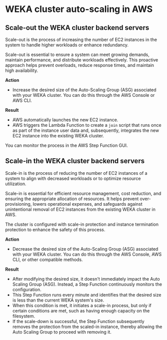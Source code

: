 # WEKA cluster auto-scaling in AWS

## Scale-out the WEKA cluster backend servers

Scale-out is the process of increasing the number of EC2 instances in the system to handle higher workloads or enhance redundancy.

Scale-out is essential to ensure a system can meet growing demands, maintain performance, and distribute workloads effectively. This proactive approach helps prevent overloads, reduce response times, and maintain high availability.

**Action**

* Increase the desired size of the Auto-Scaling Group (ASG) associated with your WEKA cluster. You can do this through the AWS Console or AWS CLI.

**Result**

* AWS automatically launches the new EC2 instance.&#x20;
* AWS triggers the Lambda Function to create a `join` script that runs once as part of the instance user data and, subsequently, integrates the new EC2 instance into the existing WEKA cluster.

You can monitor the process in the AWS Step Function GUI.

## Scale-in the WEKA cluster backend servers

Scale-in is the process of reducing the number of EC2 instances of a system to align with decreased workloads or to optimize resource utilization.

Scale-in is essential for efficient resource management, cost reduction, and ensuring the appropriate allocation of resources. It helps prevent over-provisioning, lowers operational expenses, and safeguards against unintentional removal of EC2 instances from the existing WEKA cluster in AWS.

The cluster is configured with scale-in protection and instance termination protection to enhance the safety of this process.

**Action**

* Decrease the desired size of the Auto-Scaling Group (ASG) associated with your WEKA cluster. You can do this through the AWS Console, AWS CLI, or other compatible methods.

**Result**

* After modifying the desired size, it doesn't immediately impact the Auto Scaling Group (ASG). Instead, a Step Function continuously monitors the configuration.
* This Step Function runs every minute and identifies that the desired size is less than the current WEKA system's size.
* When this condition is met, it initiates a scale-in process, but only if certain conditions are met, such as having enough capacity on the filesystem.
* If the scale-down is successful, the Step Function subsequently removes the protection from the scaled-in instance, thereby allowing the Auto Scaling Group to proceed with removing it.
